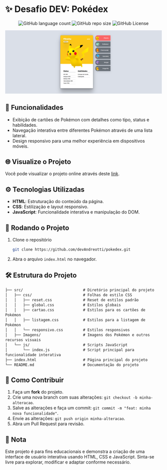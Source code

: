 <!-- Projeto Finalizado -->
# ✨ Desafio DEV: Pokédex
<p align="center">
  <!-- Contador de linguagens do GitHub -->
  <img alt="GitHub language count" src="https://img.shields.io/github/languages/count/devAndreotti/pokedex?color=FFF&labelColor=fac519&style=flat-square">
  <!-- Tamanho do repositório no GitHub -->
  <img alt="GitHub repo size" src="https://img.shields.io/github/repo-size/devAndreotti/pokedex?color=FFF&labelColor=fac519&style=flat-square">
  <!-- Licença do GitHub -->
  <img alt="GitHub License" src="https://img.shields.io/github/license/devAndreotti/devAndreotti?color=FFF&labelColor=fac519&style=flat-square">
</p>

<p align="center">
  <img src="./pokedex.png" alt="Pokedex Banner"/>
</p>

## 🌟 Funcionalidades
- Exibição de cartões de Pokémon com detalhes como tipo, status e habilidades.
- Navegação interativa entre diferentes Pokémon através de uma lista lateral.
- Design responsivo para uma melhor experiência em dispositivos móveis.

## 🌐 Visualize o Projeto
Você pode visualizar o projeto online através deste [link](https://devandreotti.github.io/pokedex/).

## ⚙️ Tecnologias Utilizadas
- **HTML**: Estruturação do conteúdo da página.
- **CSS**: Estilização e layout responsivo.
- **JavaScript**: Funcionalidade interativa e manipulação do DOM.

## 🚀 Rodando o Projeto
1. Clone o repositório
   ```bash
   git clone https://github.com/devAndreotti/pokedex.git
   ```
2. Abra o arquivo `index.html` no navegador.

## 🛠️ Estrutura do Projeto
```
├── src/                           # Diretório principal do projeto
│   ├── css/                       # Folhas de estilo CSS
│   │   ├── reset.css              # Reset de estilos padrão
│   │   ├── global.css             # Estilos globais
│   │   ├── cartao.css             # Estilos para os cartões de Pokémon
│   │   ├── listagem.css           # Estilos para a listagem de Pokémon
│   │   └── responsivo.css         # Estilos responsivos
│   ├── Imagens/                   # Imagens dos Pokémon e outros recursos visuais
│   └── js/                        # Scripts JavaScript
│       └── index.js               # Script principal para funcionalidade interativa
├── index.html                     # Página principal do projeto
└── README.md                      # Documentação do projeto
```

## 💪 Como Contribuir
1. Faça um **fork** do projeto.
2. Crie uma nova branch com suas alterações: `git checkout -b minha-alteracao`.
3. Salve as alterações e faça um commit: `git commit -m "feat: minha nova funcionalidade"`.
4. Envie as alterações: `git push origin minha-alteracao`.
5. Abra um Pull Request para revisão.

## 📄 Nota
Este projeto é para fins educacionais e demonstra a criação de uma interface de usuário interativa usando HTML, CSS e JavaScript. Sinta-se livre para explorar, modificar e adaptar conforme necessário.
